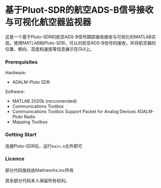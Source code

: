 # 基于Pluot-SDR的航空ADS-B信号接收与可视化航空器监视器

​	这是一个基于Pluto-SDR的航空ADS-B信号跟踪接收接收与可视化的MATLAB实现。使用MATLAB和Pluto-SDR，可以对航空ADS-B信号的接收，并将航空器的位置、朝向、高度和速度等信息展示在GUI上。

### Prerequisites

Hardware: 

* ADALM-Pluto SDR

Software:

* MATLAB 2020b (reccomended)
* Communications Toolbox
* Communications Toolbox Support Packet for Analog Devices ADALM-Pluto Radio
* Mapping Toolbox

### Getting Start

连接Pluto-SDR后，运行`main.m`文件即可

### Licence

部分代码版权由Mathworks.inc所有

其余部分代码本人保留所有权利。